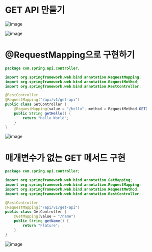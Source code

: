 # GET API 만들기
![image](https://user-images.githubusercontent.com/102650331/191974668-0458a21b-592b-433c-bff1-19cbb9e68b75.png)

![image](https://user-images.githubusercontent.com/102650331/191974748-1a1e1b63-e344-4bff-8d46-42093e4e8b70.png)

# @RequestMapping으로 구현하기

```java
package com.spring.api.controller;

import org.springframework.web.bind.annotation.RequestMapping;
import org.springframework.web.bind.annotation.RequestMethod;
import org.springframework.web.bind.annotation.RestController;

@RestController
@RequestMapping("/api/v1/get-api")
public class GetController {
    @RequestMapping(value = "/hello", method = RequestMethod.GET)
    public String getHello() {
        return "Hello World";
    }
}


```

![image](https://user-images.githubusercontent.com/102650331/191976042-891ff4a7-fb90-46eb-83ce-2aaad4385877.png)

# 매개변수가 없는 GET 메서드 구현

```java
package com.spring.api.controller;

import org.springframework.web.bind.annotation.GetMapping;
import org.springframework.web.bind.annotation.RequestMapping;
import org.springframework.web.bind.annotation.RequestMethod;
import org.springframework.web.bind.annotation.RestController;

@RestController
@RequestMapping("/api/v1/get-api")
public class GetController {
    @GetMapping(value = "/name")
    public String getName() {
        return "Flature";
    }
}


```

![image](https://user-images.githubusercontent.com/102650331/191976831-48702479-3c84-49b0-85fc-807b5734916b.png)


